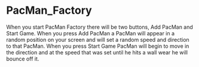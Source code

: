 # PacMan_Factory
When you start PacMan Factory there will be two buttons, Add PacMan and Start Game. When you press Add PacMan a PacMan will appear in a random position on your screen and will set a random speed and direction to that PacMan. When you press Start Game PacMan will begin to move in the direction and at the speed that was set until he hits a wall wear he will bounce off it. 

